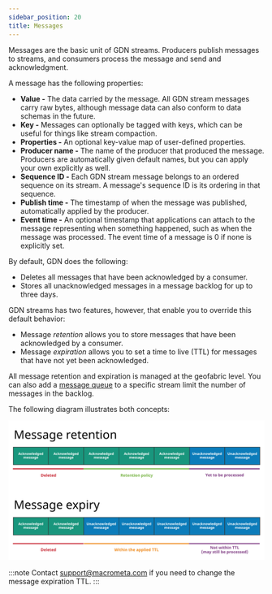 ```yaml
---
sidebar_position: 20
title: Messages
---
```


Messages are the basic unit of GDN streams. Producers publish messages to streams, and consumers process the message and send and acknowledgment. 

A message has the following properties:

- **Value -** The data carried by the message. All GDN stream messages carry raw bytes, although message data can also conform to data schemas in the future.
- **Key -** Messages can optionally be tagged with keys, which can be useful for things like stream compaction.
- **Properties -** An optional key-value map of user-defined properties.
- **Producer name -** The name of the producer that produced the message. Producers are automatically given default names, but you can apply your own explicitly as well.
- **Sequence ID -** Each GDN stream message belongs to an ordered sequence on its stream. A message's sequence ID is its ordering in that sequence.
- **Publish time -** The timestamp of when the message was published, automatically applied by the producer.
- **Event time -** An optional timestamp that applications can attach to the message representing when something happened, such as when the message was processed. The event time of a message is 0 if none is explicitly set.

By default, GDN does the following:

- Deletes all messages that have been acknowledged by a consumer.
- Stores all unacknowledged messages in a message backlog for up to three days.

GDN streams has two features, however, that enable you to override this default behavior:

- Message _retention_ allows you to store messages that have been acknowledged by a consumer.
- Message _expiration_ allows you to set a time to live (TTL) for messages that have not yet been acknowledged.

All message retention and expiration is managed at the geofabric level. You can also add a [message queue](./message-queues/) to a specific stream limit the number of messages in the backlog.

The following diagram illustrates both concepts:

![stream-retention-expiry](/img/stream-retention-expiry.png)

:::note
Contact support@macrometa.com if you need to change the message expiration TTL.
:::